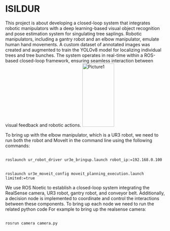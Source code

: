 # ISILDUR
This project is about developing a closed-loop system that integrates robotic manipulators with a deep learning-based visual object recognition and pose estimation system for singulating tree saplings. Robotic manipulators, including a gantry robot and an elbow manipulator, emulate human hand movements. A custom dataset of annotated images was created and augmented to train the YOLOv8 model for localizing individual trees and tree bunches. The system operates in real-time within a ROS-based closed-loop framework, ensuring seamless interaction between visual feedback and robotic actions.
<img src="https://github.com/user-attachments/assets/e20ad3ab-51f4-4e5f-8c75-d209c12f5b43" alt="Picture1" width="100" height="200"/>

To bring up with the elbow manipulator, which is a UR3 robot, we need to run both the robot and MoveIt in the command line using the following commands:
##
    roslaunch ur_robot_driver ur3e_bringup.launch robot_ip:=192.168.0.100
##
    roslaunch ur3e_moveit_config moveit_planning_execution.launch limited:=true
    
We use ROS Noetic to establish a closed-loop system integrating the RealSense camera, UR3 robot, gantry robot, and conveyor belt. Additionally, a decision node is implemented to coordinate and control the interactions between these components. 
To bring up each node we need to run the related python code For example to bring up the realsense camera:
##
    rosrun camera camera.py
